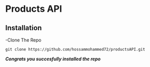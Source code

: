 
<h1>Products API </h1> 

<h2>
    Installation
</h2>
 -Clone The Repo
 
 ```
 git clone https://github.com/hossammohammed72/productsAPI.git 
 ```
***Congrats you succesfully installed the repo*** 

